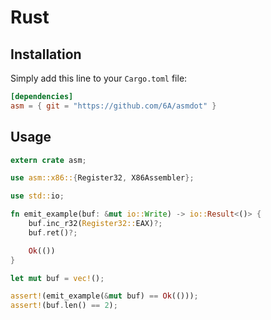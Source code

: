 Rust
====

## Installation
Simply add this line to your `Cargo.toml` file:

```toml
[dependencies]
asm = { git = "https://github.com/6A/asmdot" }
```

## Usage
```rust
extern crate asm;

use asm::x86::{Register32, X86Assembler};

use std::io;

fn emit_example(buf: &mut io::Write) -> io::Result<()> {
    buf.inc_r32(Register32::EAX)?;
    buf.ret()?;

    Ok(())
}

let mut buf = vec!();

assert!(emit_example(&mut buf) == Ok(()));
assert!(buf.len() == 2);
```
